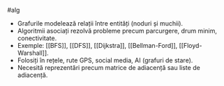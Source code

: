 #alg 
- Grafurile modelează relații între entități (noduri și muchii).
- Algoritmii asociați rezolvă probleme precum parcurgere, drum minim, conectivitate.
- Exemple: [[BFS]], [[DFS]], [[Dijkstra]], [[Bellman-Ford]], [[Floyd-Warshall]].
- Folosiți în rețele, rute GPS, social media, AI (grafuri de stare).
- Necesită reprezentări precum matrice de adiacență sau liste de adiacență.

